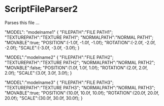 # ScriptFileParser2

Parses this file ...


"MODEL": "modelname1" 
{ 
	"FILEPATH":"FILE PATH1"; 
	"TEXTUREPATH":"TEXTURE PATH1"; 
	"NORMALPATH":"NORMAL PATH1"; 
    "MOVABLE":true;
    "POSITION":(-1.0f, -1.0f, -1.0f);
    "ROTATION":(-2.0f, -2.0f, -2.0f);
    "SCALE":(-3.0f, -3.0f, -3.0f);
}

"MODEL":"modelname2"
{
	"FILEPATH":"FILE PATH2";
	"TEXTUREPATH":"TEXTURE PATH2";
	"NORMALPATH":"NORMAL PATH2";
    "MOVABLE":false;
    "POSITION":(1.0f, 1.0f, 1.0f);
    "ROTATION":(2.0f, 2.0f, 2.0f);
    "SCALE":(3.0f, 3.0f, 3.0f);
}

"MODEL":"modelname3"
{
	"FILEPATH":"FILE PATH3";
	"TEXTUREPATH":"TEXTURE PATH3";
	"NORMALPATH":"NORMAL PATH3";
    "MOVABLE":true;
    "POSITION":(10.0f, 10.0f, 10.0f);
    "ROTATION":(20.0f, 20.0f, 20.0f);
    "SCALE":(30.0f, 30.0f, 30.0f);
}


